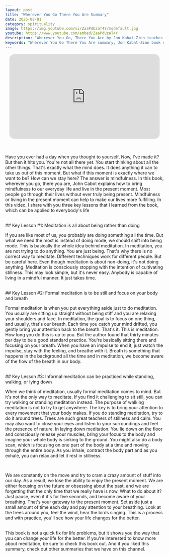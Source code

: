 ```yaml
---
layout: post
title: "Wherever You Go There You Are Summary"
date: 2025-08-01
category: spirituality
image: https://img.youtube.com/vi/ZaaPdUzaT4Y/mqdefault.jpg
youtube: https://www.youtube.com/embed/ZaaPdUzaT4Y
description: "Wherever You Go, There You Are by Jon Kabat-Zinn teaches how to bring mindfulness into everyday life. Learn practical lessons on meditation, present moment awareness, and living with intention from this life-changing book."
keywords: "Wherever You Go There You Are summary, Jon Kabat-Zinn book summary, mindfulness book summary, beginner meditation guide, how to live in the present moment, mindful breathing, walking meditation"
---
```


<div style="display: flex; justify-content: center; margin-bottom: 20px;">
  <div style="aspect-ratio: 16 / 9; width: 95%; max-width: 700px; position: relative;">
    <iframe 
      src="https://www.youtube.com/embed/ZaaPdUzaT4Y"
      title="YouTube video player"
      allowfullscreen
      frameborder="0"
      style="position: absolute; inset: 0; width: 100%; height: 100%; border-radius: 16px;">
    </iframe>
  </div>
</div>

<div style="height: 15px;"></div>
<!-- ..................................................................... -->

Have you ever had a day when you thought to yourself, Now, I've made it? But then it hits you. You're not all there yet. You start thinking about all the other things. That's exactly what the mind does. It does anything it can to take us out of this moment. But what if this moment is exactly where we want to be? How can we stay here? The answer is mindfulness. In this book, wherever you go, there you are, John Cabot explains how to bring mindfulness to our everyday life and live in the present moment. Most people go through their lives without ever truly being present. Mindfulness or living in the present moment can help to make our lives more fulfilling. In this video, I share with you three key lessons that I learned from the book, which can be applied to everybody's life

<br>
## Key Lesson #1: Meditation is all about being rather than doing

If you are like most of us, you probably are doing something all the time. But what we need the most is instead of doing mode, we should shift into being mode. This is basically the whole idea behind meditation. In meditation, you are not trying to do anything. You are just being. That's why there is no correct way to meditate. Different techniques work for different people. But be careful here. Even though meditation is about non-doing, it's not doing anything. Meditation is consciously stopping with the intention of cultivating stillness. This may look simple, but it's never easy. Anybody is capable of living in a mindful manner. It just takes time.


<br>
## Key Lesson #2: Formal meditation is to be still and focus on your body and breath

Formal meditation is when you put everything aside just to do meditation. You usually are sitting up straight without being stiff and you are relaxing your shoulders and face. In meditation, the goal is to focus on one thing, and usually, that's our breath. Each time you catch your mind drifted, you gently bring your attention back to the breath. That's it. This is meditation. How long you do this is up to you. But the author found that thirty minutes per day to be a good standard practice. You're basically sitting there and focusing on your breath. When you have an impulse to end it, just watch the impulse, stay with the feeling, and breathe with it. Breath is something that happens in the background all the time and in meditation, we become aware of the flow of the breath in our body.


<br>
## Key Lesson #3: Informal meditation can be practiced while standing, walking, or lying down 

When we think of meditation, usually formal meditation comes to mind. But it's not the only way to meditate. If you find it challenging to sit still, you can try walking or standing meditation instead. The purpose of walking meditation is not to try to get anywhere. The key is to bring your attention to every movement that your body makes. If you do standing meditation, try to do it around trees. Trees are such great teachers of stillness and calm. You may also want to close your eyes and listen to your surroundings and feel the presence of nature. In laying down meditation. You lie down on the floor and consciously release your muscles, bring your focus to the body and imagine your whole body is sinking to the ground. You might also do a body scan, which is focusing on one part of the body at a time and moving through the entire body. As you inhale, contract the body part and as you exhale, you can relax and let it rest in stillness.

<br>
 

We are constantly on the move and try to cram a crazy amount of stuff into our day. As a result, we lose the ability to enjoy the present moment. We are either focusing on the future or obsessing about the past, and we are forgetting that the only time that we really have is now. What to do about it? Just pause, even if it's for five seconds, and become aware of your breathing. That's your gateway to the present moment. Set aside just a small amount of time each day and pay attention to your breathing. Look at the trees around you, feel the wind, hear the birds singing. This is a process and with practice, you'll see how your life changes for the better.

<br>
This book is not a quick fix for life problems, but it shows you the way that you can change your life for the better. If you're interested to know more about meditation, be sure to check this book out. And if you liked this summary, check out other summaries that we have on this channel.
